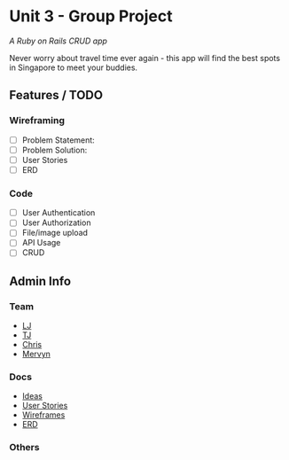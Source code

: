 # Unit 3 - Group Project

_A Ruby on Rails CRUD app_

Never worry about travel time ever again - this app will find the best spots in Singapore to meet your buddies.

## Features / TODO

### Wireframing

- [ ] Problem Statement:
- [ ] Problem Solution:
- [ ] User Stories
- [ ] ERD

### Code

- [ ] User Authentication
- [ ] User Authorization
- [ ] File/image upload
- [ ] API Usage
- [ ] CRUD

## Admin Info

### Team

- [LJ](https://www.github.com/lamesensei)
- [TJ](https://github.com/fatchanc3)
- [Chris](https://github.com/chrismintan)
- [Mervyn](https://github.com/mervyns)

### Docs

- [Ideas](docs/ideas.md)
- [User Stories](docs/user-stories.md)
- [Wireframes](#)
- [ERD](docs/ERD)

### Others
